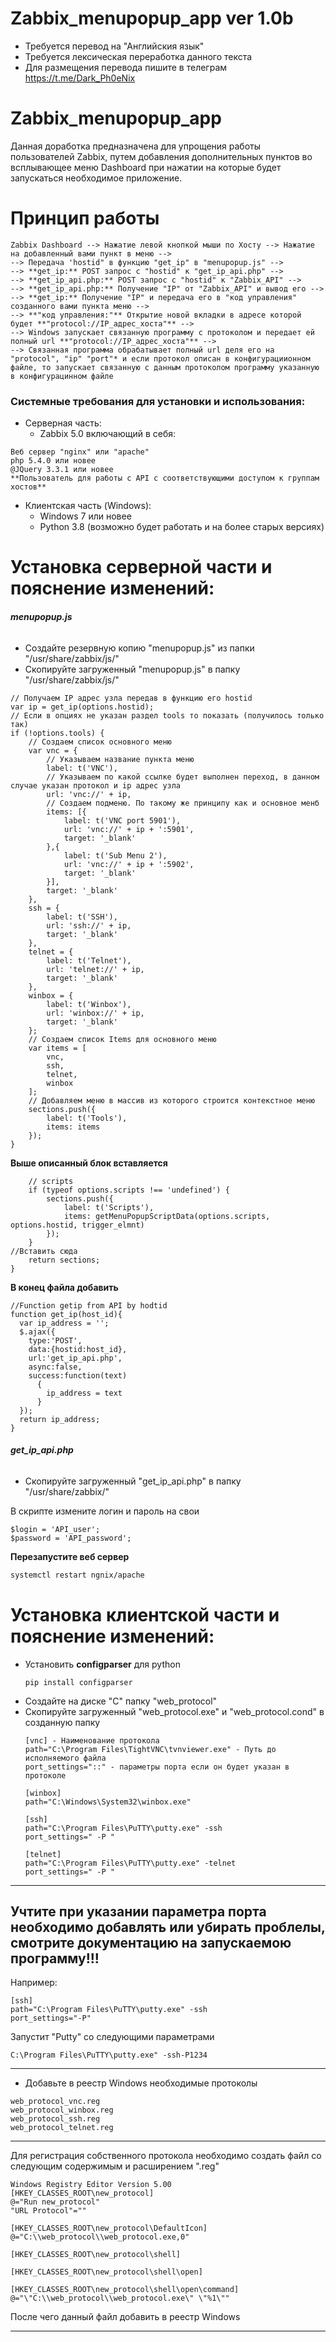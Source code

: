 # Zabbix_menupopup_app ver 1.0b
- Требуется перевод на "Английския язык"
- Требуется лексическая переработка данного текста
- Для размещения перевода пишите в телеграм https://t.me/Dark_Ph0eNix

# Zabbix_menupopup_app
Данная доработка предназначена для упрощения работы пользователей Zabbix, путем добавления дополнительных пунктов во всплывающее меню Dashboard при нажатии на которые будет запускаться необходимое приложение.

# Принцип работы
```
Zabbix Dashboard --> Нажатие левой кнопкой мыши по Хосту --> Нажатие на добавленный вами пункт в меню -->
--> Передача 'hostid" в функцию "get_ip" в "menupopup.js" -->
--> **get_ip:** POST запрос c "hostid" к "get_ip_api.php" --> 
--> **get_ip_api.php:** POST запрос c "hostid" к "Zabbix_API" -->
--> **get_ip_api.php:** Получение "IP" от "Zabbix_API" и вывод его -->
--> **get_ip:** Получение "IP" и передача его в "код управления" созданного вами пункта меню -->
--> **"код управления:"** Открытие новой вкладки в адресе которой будет **"protocol://IP_адрес_хоста"** -->
--> Windows запускает связанную программу с протоколом и передает ей полный url **"protocol://IP_адрес_хоста"** -->
--> Связанная программа обрабатывает полный url деля его на "protocol", "ip" "port"* и если протокол описан в конфигурациионном файле, то запускает связанную с данным протоколом программу указанную в конфигурацинном файле
```

### Системные требования для установки и использования:
* Серверная часть: 
    - Zabbix 5.0 включающий в себя:
```
Веб сервер "nginx" или "apache"
php 5.4.0 или новее
@JQuery 3.3.1 или новее
**Пользователь для работы с API с соответствующими доступом к группам хостов**
```

* Клиентская часть (Windows):
    - Windows 7 или новее
    - Python 3.8 (возможно будет работать и на более старых версиях)
 
# Установка серверной части и пояснение изменений:
###### **menupopup.js**
- Создайте резервную копию "menupopup.js" из папки "/usr/share/zabbix/js/"
- Скопируйте загруженный "menupopup.js" в папку "/usr/share/zabbix/js/"
```
// Получаем IP адрес узла передав в функцию его hostid
var ip = get_ip(options.hostid);
// Если в опциях не указан раздел tools то показать (получилось только так)
if (!options.tools) {
    // Создаем список основного меню
    var vnc = {
        // Указываем название пункта меню
        label: t('VNC'),
        // Указываем по какой ссылке будет выполнен переход, в данном случае указан протокол и ip адрес узла
        url: 'vnc://' + ip,
        // Создаем подменю. По такому же принципу как и основное менб
        items: [{
            label: t('VNC port 5901'),
            url: 'vnc://' + ip + ':5901',
            target: '_blank'
        },{
            label: t('Sub Menu 2'),
            url: 'vnc://' + ip + ':5902',
            target: '_blank'
        }],
        target: '_blank'
    },
    ssh = {
        label: t('SSH'),
        url: 'ssh://' + ip,
        target: '_blank'
    },
    telnet = {
        label: t('Telnet'),
        url: 'telnet://' + ip,
        target: '_blank'
    },
    winbox = {
        label: t('Winbox'),
        url: 'winbox://' + ip,
        target: '_blank'
    };
    // Создаем список Items для основного меню
    var items = [
        vnc,
        ssh,
        telnet,
        winbox
    ];
    // Добавляем меню в массив из которого строится контекстное меню
    sections.push({
        label: t('Tools'),
        items: items
    });
}
```
**Выше описанный блок вставляется**
```
    // scripts
    if (typeof options.scripts !== 'undefined') {
        sections.push({
            label: t('Scripts'),
            items: getMenuPopupScriptData(options.scripts, options.hostid, trigger_elmnt)
        });
    }
//Вставить сюда
    return sections;
}
```
**В конец файла добавить**
```
//Function getip from API by hodtid
function get_ip(host_id){
  var ip_address = '';
  $.ajax({
    type:'POST',
    data:{hostid:host_id},
    url:'get_ip_api.php',
    async:false,
    success:function(text)
      {
        ip_address = text
      }
  });
  return ip_address;
}
```

###### **get_ip_api.php**
- Скопируйте загруженный "get_ip_api.php" в папку "/usr/share/zabbix/"

В скрипте измените логин и пароль на свои
```
$login = 'API_user';
$password = 'API_password';
```

**Перезапустите веб сервер**
```html
systemctl restart ngnix/apache
```

# Установка клиентской части и пояснение изменений:
- Установить **configparser** для python
    ```
    pip install configparser
    ```
- Создайте на диске "С" папку "web_protocol"
- Скопируйте загруженный "web_protocol.exe" и "web_protocol.cond" в созданную папку
    ```
    [vnc] - Наименование протокола
    path="C:\Program Files\TightVNC\tvnviewer.exe" - Путь до исполняемого файла
    port_settings="::" - параметры порта если он будет указан в протоколе

    [winbox]
    path="C:\Windows\System32\winbox.exe"

    [ssh]
    path="C:\Program Files\PuTTY\putty.exe" -ssh
    port_settings=" -P "

    [telnet]
    path="C:\Program Files\PuTTY\putty.exe" -telnet
    port_settings=" -P "
    ```
---
## **Учтите при указании параметра порта необходимо добавлять или убирать проблелы, смотрите документацию на запускаемою программу!!!**
Например:
```
[ssh]
path="C:\Program Files\PuTTY\putty.exe" -ssh
port_settings="-P"
```
Запустит "Putty" со следующими параметрами
```
C:\Program Files\PuTTY\putty.exe" -ssh-P1234
```
---

- Добавьте в реестр Windows необходимые протоколы
```
web_protocol_vnc.reg
web_protocol_winbox.reg
web_protocol_ssh.reg
web_protocol_telnet.reg
```
---
Для регистрация собственного протокола необходимо создать файл со следующим содержимым и расширением ".reg"
```
Windows Registry Editor Version 5.00
[HKEY_CLASSES_ROOT\new_protocol]
@="Run new_protocol"
"URL Protocol"=""

[HKEY_CLASSES_ROOT\new_protocol\DefaultIcon]
@="C:\\web_protocol\\web_protocol.exe,0"

[HKEY_CLASSES_ROOT\new_protocol\shell]

[HKEY_CLASSES_ROOT\new_protocol\shell\open]

[HKEY_CLASSES_ROOT\new_protocol\shell\open\command]
@="\"C:\\web_protocol\\web_protocol.exe\" \"%1\""
```
После чего данный файл добавить в реестр Windows
***
